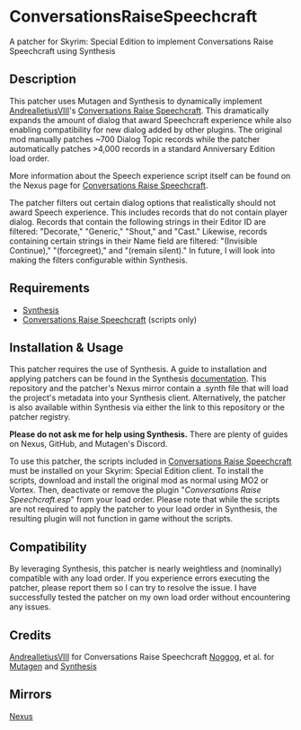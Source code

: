 # ConversationsRaiseSpeechcraft

A patcher for Skyrim: Special Edition to implement Conversations Raise Speechcraft using Synthesis

## Description
This patcher uses Mutagen and Synthesis to dynamically implement [AndrealletiusVIII]([url](https://www.nexusmods.com/users/5646623))'s [Conversations Raise Speechcraft]([url](https://www.nexusmods.com/skyrimspecialedition/mods/93435))﻿. This dramatically expands the amount of dialog that award Speechcraft experience while also enabling compatibility for new dialog added by other plugins. The original mod manually patches ~700 Dialog Topic records while the patcher automatically patches >4,000 records in a standard Anniversary Edition load order.

More information about the Speech experience script itself can be found on the Nexus page for [Conversations Raise Speechcraft]([url](https://www.nexusmods.com/skyrimspecialedition/mods/93435)).

The patcher filters out certain dialog options that realistically should not award Speech experience. This includes records that do not contain player dialog. Records that contain the following strings in their Editor ID are filtered: "Decorate," "Generic," "Shout," and "Cast." Likewise, records containing certain strings in their Name field are filtered: "(Invisible Continue)," "(forcegreet)," and "(remain silent)." In future, I will look into making the filters configurable within Synthesis.

## Requirements
- [Synthesis]([url](http://github.com/Mutagen-Modding/Synthesis/releases))
- [Conversations Raise Speechcraft﻿]([url](https://www.nexusmods.com/skyrimspecialedition/mods/93435)) (scripts only)

## Installation & Usage
This patcher requires the use of Synthesis. A guide to installation and applying patchers can be found in the Synthesis [documentation]([url](https://mutagen-modding.github.io/Synthesis/)). This repository and the patcher's Nexus mirror contain a .synth file that will load the project's metadata into your Synthesis client. Alternatively, the patcher is also available within Synthesis via either the link to this repository or the patcher registry.

**Please do not ask me for help using Synthesis.** There are plenty of guides on Nexus, GitHub, and Mutagen's Discord.

To use this patcher, the scripts included in [Conversations Raise Speechcraft]([url](https://www.nexusmods.com/skyrimspecialedition/mods/93435)) must be installed on your Skyrim: Special Edition client. To install the scripts, download and install the original mod as normal using MO2 or Vortex. Then, deactivate or remove the plugin "*Conversations Raise Speechcraft.esp*" from your load order. Please note that while the scripts are not required to apply the patcher to your load order in Synthesis, the resulting plugin will not function in game without the scripts.

## Compatibility
By leveraging Synthesis, this patcher is nearly weightless and (nominally) compatible with any load order. If you experience errors executing the patcher, please report them so I can try to resolve the issue. I have successfully tested the patcher on my own load order without encountering any issues. 

## Credits
[AndrealletiusVIII]([url](https://www.nexusmods.com/users/5646623)) for Conversations Raise Speechcraft﻿
[Noggog]([url](https://github.com/Noggog)), et al. for [Mutagen]([url](https://github.com/Mutagen-Modding/Mutagen))﻿ and [Synthesis]([url](https://github.com/Mutagen-Modding/Synthesis))

## Mirrors
[Nexus]([url](https://www.nexusmods.com/skyrimspecialedition/mods/160105))

